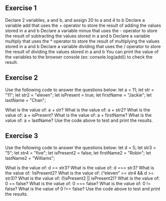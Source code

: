 ## Exercise 1

Declare 2 variables, a and b, and assign 20 to a and 4 to b
Declare a variable add that uses the + operator to store the result of adding the values stored in a and b
Declare a variable minus that uses the - operator to store the result of subtracting the values stored in a and b
Declare a variable multiply that uses the * operator to store the result of multiplying the values stored in a and b
Declare a variable dividing that uses the / operator to store the result of dividing the values stored in a and b
You can print the value of the variables to the browser console (ex: console.log(add)) to check the result.

## Exercise 2

Use the following code to answer the questions below:
let a = 11;
let str = "11";
let str2 = "eleven";
let isPresent = true;
let firstName = "Jackie";
let lastName = "Chan";

What is the value of: a + str?
What is the value of: a + str2?
What is the value of: a + isPresent?
What is the value of: a + firstName?
What is the value of: a + lastName?
Use the code above to test and print the results.

## Exercise 3

Use the following code to answer the questions below:
let d = 5;
let str3 = "5";
let str4 = "five";
let isPresent2 = false;
let firstName2 = "Robin";
let lastName2 = "Williams";

What is the value of: d == str3?
What is the value of: d === str3?
What is the value of: !isPresent2?
What is the value of: (“eleven” == str4 && d >= str3)?
What is the value of: (!isPresent2 || isPresent2)?
What is the value of: 0 == false?
What is the value of: 0 === false?
What is the value of: 0 != false?
What is the value of 0 !== false?
Use the code above to test and print the results.
